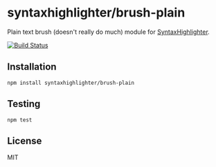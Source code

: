 # syntaxhighlighter/brush-plain

Plain text brush (doesn't really do much) module for [SyntaxHighlighter](https://github.com/syntaxhighlighter).

[![Build Status](https://travis-ci.org/alexgorbatchev/brush-plain.svg)](https://travis-ci.org/alexgorbatchev/brush-plain)

## Installation

    npm install syntaxhighlighter/brush-plain

## Testing

    npm test

## License

MIT
